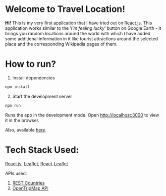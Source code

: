 # Welcome to Travel Location!

**Hi!** This is my very first application that I have tried out on [React.js](https://reactjs.org/tutorial/tutorial.html). This application works similar to the ‘_I’m feeling lucky_’ button on Google Earth - it brings you random locations around the world with which I have added some additional information in it like tourist attractions around the selected place and the corresponding Wikipedia pages of them.


# How to run?

 1. Install dependencies
 
 ```sh 
 npm install
 ```
 
 2. Start the development server
 
 ```sh
 npm run
 ```

Runs the app in the development mode.
Open [http://localhost:3000](http://localhost:3000) to view it in the browser.

Also, available [here](https://travel-location.herokuapp.com/).


# Tech Stack Used:
[React.js](https://reactjs.org/tutorial/tutorial.html), [Leaflet](https://leafletjs.com/index.html), [React-Leaflet](https://react-leaflet.js.org/)

APIs used: 
1. [REST Countries](https://restcountries.eu/)
2. [OpenTripMap API](https://opentripmap.io/docs)
